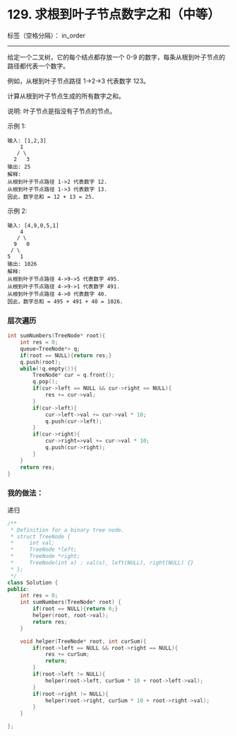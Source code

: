 ﻿# 129. 求根到叶子节点数字之和（中等）

标签（空格分隔）： in_order

---
给定一个二叉树，它的每个结点都存放一个 0-9 的数字，每条从根到叶子节点的路径都代表一个数字。

例如，从根到叶子节点路径 1->2->3 代表数字 123。

计算从根到叶子节点生成的所有数字之和。

说明: 叶子节点是指没有子节点的节点。

示例 1:

    输入: [1,2,3]
        1
       / \
      2   3
    输出: 25
    解释:
    从根到叶子节点路径 1->2 代表数字 12.
    从根到叶子节点路径 1->3 代表数字 13.
    因此，数字总和 = 12 + 13 = 25.

示例 2:

    输入: [4,9,0,5,1]
        4
       / \
      9   0
     / \
    5   1
    输出: 1026
    解释:
    从根到叶子节点路径 4->9->5 代表数字 495.
    从根到叶子节点路径 4->9->1 代表数字 491.
    从根到叶子节点路径 4->0 代表数字 40.
    因此，数字总和 = 495 + 491 + 40 = 1026.

### 层次遍历
```c++
int sumNumbers(TreeNode* root){
    int res = 0;
    queue<TreeNode*> q;
    if(root == NULL){return res;}
    q.push(root);
    while(!q.empty()){
        TreeNode* cur = q.front();
        q.pop();
        if(cur->left == NULL && cur->right == NULL){
            res += cur->val;
        }
        if(cur->left){
            cur->left->val += cur->val * 10;
            q.push(cur->left);
        }
        if(cur->right){
            cur->right=>val += cur->val * 10;
            q.push(cur->right);
        }
    }
    return res;
}
```

### 我的做法：  
递归  
```C++
/**
 * Definition for a binary tree node.
 * struct TreeNode {
 *     int val;
 *     TreeNode *left;
 *     TreeNode *right;
 *     TreeNode(int x) : val(x), left(NULL), right(NULL) {}
 * };
 */
class Solution {
public:
    int res = 0;
    int sumNumbers(TreeNode* root) {
        if(root == NULL){return 0;}
        helper(root, root->val);
        return res;
    }

    void helper(TreeNode* root, int curSum){
        if(root->left == NULL && root->right == NULL){
            res += curSum;
            return;
        }
        if(root->left != NULL){
            helper(root->left, curSum * 10 + root->left->val);
        }
        if(root->right != NULL){
            helper(root->right, curSum * 10 + root->right->val);
        }
    }

};
```

